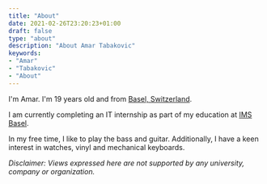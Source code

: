 ```yaml
---
title: "About"
date: 2021-02-26T23:20:23+01:00
draft: false
type: "about"
description: "About Amar Tabakovic"
keywords:
- "Amar"
- "Tabakovic"
- "About"
---
```


I'm Amar. I'm 19 years old and from [Basel, Switzerland](https://en.wikipedia.org/wiki/Basel).

I am currently completing an IT internship as part of my education at [IMS Basel](https://wg.edubs.ch/schulprofil/ims).

In my free time, I like to play the bass and guitar. Additionally, I have a keen interest in watches, vinyl and mechanical keyboards.

*Disclaimer: Views expressed here are not supported by any university, company or organization.*